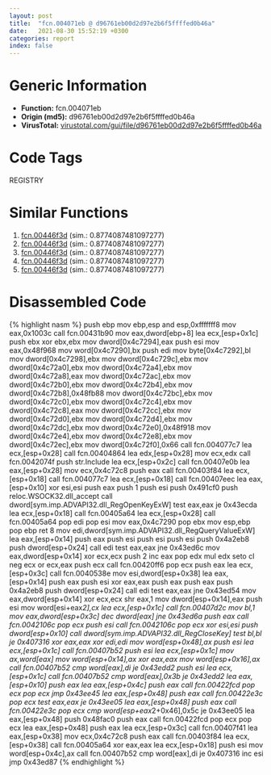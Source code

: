 ```yaml
---
layout: post
title:  "fcn.004071eb @ d96761eb00d2d97e2b6f5ffffed0b46a"
date:   2021-08-30 15:52:19 +0300
categories: report
index: false
---
```


# Generic Information
- **Function:** fcn.004071eb
- **Origin (md5):** d96761eb00d2d97e2b6f5ffffed0b46a
- **VirusTotal:** [virustotal.com/gui/file/d96761eb00d2d97e2b6f5ffffed0b46a][virustotal_ref]

# Code Tags
<span class="tag" id="REGISTRY">REGISTRY</span>


# Similar Functions

1. [fcn.00446f3d][similar_1_ref] (sim.: 0.8774087481097277)
2. [fcn.00446f3d][similar_2_ref] (sim.: 0.8774087481097277)
3. [fcn.00446f3d][similar_3_ref] (sim.: 0.8774087481097277)
4. [fcn.00446f3d][similar_4_ref] (sim.: 0.8774087481097277)
5. [fcn.00446f3d][similar_5_ref] (sim.: 0.8774087481097277)


# Disassembled Code

{% highlight nasm %}
push ebp
mov ebp,esp
and esp,0xfffffff8
mov eax,0x1003c
call fcn.00431b90
mov eax,dword[ebp+8]
lea ecx,[esp+0x1c]
push ebx
xor ebx,ebx
mov dword[0x4c7294],eax
push esi
mov eax,0x48f968
mov word[0x4c7290],bx
push edi
mov byte[0x4c7292],bl
mov dword[0x4c7298],ebx
mov dword[0x4c729c],ebx
mov dword[0x4c72a0],ebx
mov dword[0x4c72a4],ebx
mov dword[0x4c72a8],eax
mov dword[0x4c72ac],ebx
mov dword[0x4c72b0],ebx
mov dword[0x4c72b4],ebx
mov dword[0x4c72b8],0x48fb88
mov dword[0x4c72bc],ebx
mov dword[0x4c72c0],ebx
mov dword[0x4c72c4],ebx
mov dword[0x4c72c8],eax
mov dword[0x4c72cc],ebx
mov dword[0x4c72d0],ebx
mov dword[0x4c72d4],ebx
mov dword[0x4c72dc],ebx
mov dword[0x4c72e0],0x48f918
mov dword[0x4c72e4],ebx
mov dword[0x4c72e8],ebx
mov dword[0x4c72ec],ebx
mov dword[0x4c72f0],0x66
call fcn.004077c7
lea ecx,[esp+0x28]
call fcn.00404864
lea edx,[esp+0x28]
mov ecx,edx
call fcn.0042074f
push str.Include
lea ecx,[esp+0x2c]
call fcn.00407e0b
lea eax,[esp+0x28]
mov ecx,0x4c72c8
push eax
call fcn.00403f84
lea ecx,[esp+0x18]
call fcn.004077c7
lea ecx,[esp+0x18]
call fcn.00407eec
lea eax,[esp+0x10]
xor esi,esi
push eax
push 1
push esi
push 0x491cf0
push reloc.WSOCK32.dll_accept
call dword[sym.imp.ADVAPI32.dll_RegOpenKeyExW]
test eax,eax
je 0x43ecda
lea ecx,[esp+0x18]
call fcn.00405a64
lea ecx,[esp+0x28]
call fcn.00405a64
pop edi
pop esi
mov eax,0x4c7290
pop ebx
mov esp,ebp
pop ebp
ret 8
mov edi,dword[sym.imp.ADVAPI32.dll_RegQueryValueExW]
lea eax,[esp+0x14]
push eax
push esi
push esi
push esi
push 0x4a2eb8
push dword[esp+0x24]
call edi
test eax,eax
jne 0x43ed6c
mov eax,dword[esp+0x14]
xor ecx,ecx
push 2
inc eax
pop edx
mul edx
seto cl
neg ecx
or ecx,eax
push ecx
call fcn.00420ff6
pop ecx
push eax
lea ecx,[esp+0x3c]
call fcn.0040538e
mov esi,dword[esp+0x38]
lea eax,[esp+0x14]
push eax
push esi
xor eax,eax
push eax
push eax
push 0x4a2eb8
push dword[esp+0x24]
call edi
test eax,eax
jne 0x43ed54
mov eax,dword[esp+0x14]
xor ecx,ecx
shr eax,1
mov dword[esp+0x14],eax
push esi
mov word[esi+eax*2],cx
lea ecx,[esp+0x1c]
call fcn.00407d2c
mov bl,1
mov eax,dword[esp+0x3c]
dec dword[eax]
jne 0x43ed6a
push eax
call fcn.0042106c
pop ecx
push esi
call fcn.0042106c
pop ecx
xor esi,esi
push dword[esp+0x10]
call dword[sym.imp.ADVAPI32.dll_RegCloseKey]
test bl,bl
je 0x407316
xor eax,eax
xor edi,edi
mov word[esp+0x48],ax
push esi
lea ecx,[esp+0x1c]
call fcn.00407b52
push esi
lea ecx,[esp+0x1c]
mov ax,word[eax]
mov word[esp+0x14],ax
xor eax,eax
mov word[esp+0x16],ax
call fcn.00407b52
cmp word[eax],di
je 0x43edd2
push esi
lea ecx,[esp+0x1c]
call fcn.00407b52
cmp word[eax],0x3b
je 0x43edd2
lea eax,[esp+0x10]
push eax
lea eax,[esp+0x4c]
push eax
call fcn.00422fcd
pop ecx
pop ecx
jmp 0x43ee45
lea eax,[esp+0x48]
push eax
call fcn.00422e3c
pop ecx
test eax,eax
je 0x43ee05
lea eax,[esp+0x48]
push eax
call fcn.00422e3c
pop ecx
cmp word[esp+eax*2+0x46],0x5c
je 0x43ee05
lea eax,[esp+0x48]
push 0x48fac0
push eax
call fcn.00422fcd
pop ecx
pop ecx
lea eax,[esp+0x48]
push eax
lea ecx,[esp+0x3c]
call fcn.00407f41
lea eax,[esp+0x38]
mov ecx,0x4c72c8
push eax
call fcn.00403f84
lea ecx,[esp+0x38]
call fcn.00405a64
xor eax,eax
lea ecx,[esp+0x18]
push esi
mov word[esp+0x4c],ax
call fcn.00407b52
cmp word[eax],di
je 0x407316
inc esi
jmp 0x43ed87
{% endhighlight %}


[similar_1_ref]: /report/fcn.00446f3d@f675eb7591a3862690b6cdc54d5604df
[similar_2_ref]: /report/fcn.00446f3d@44a756939733df3681808b122b91651f
[similar_3_ref]: /report/fcn.00446f3d@0c9813ad67afad78a02241f0c1f94624
[similar_4_ref]: /report/fcn.00446f3d@1266d43f34f3aa1d71c3eb8ec80f6e2f
[similar_5_ref]: /report/fcn.00446f3d@c6d5547a6b11db0106596d8a93b709be
[virustotal_ref]: https://www.virustotal.com/gui/file/d96761eb00d2d97e2b6f5ffffed0b46a